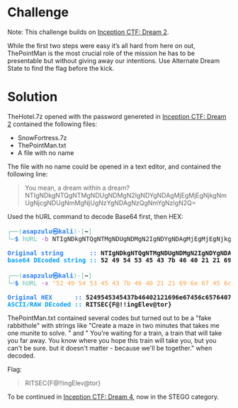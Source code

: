 # Challenge

Note: This challenge builds on [Inception CTF: Dream 2](https://github.com/AsapZulu1/CTF-writeups/blob/main/RITSEC-CTF-2021/FORENSICS/Inception%20CTF:%20Dream%202/Challenge%20and%20writeup.md).

While the first two steps were easy it’s all hard from here on out, ThePointMan is the most crucial role of the mission he has to be presentable but without giving away our intentions. Use Alternate Dream State to find the flag before the kick.

# Solution

TheHotel.7z opened with the password genereted in [Inception CTF: Dream 2](https://github.com/AsapZulu1/CTF-writeups/blob/main/RITSEC-CTF-2021/FORENSICS/Inception%20CTF:%20Dream%202/Challenge%20and%20writeup.md) contained the following files:
* SnowFortress.7z
* ThePointMan.txt
* A file with no name

The file with no name could be opened in a text editor, and contained the following line: 
> You mean, a dream within a dream? NTIgNDkgNTQgNTMgNDUgNDMgN2IgNDYgNDAgMjEgMjEgNjkgNmUgNjcgNDUgNmMgNjUgNzYgNDAgNzQgNmYgNzIgN2Q=
> 

Used the hURL command to decode Base64 first, then HEX:
<pre><font color="#5EBDAB">┌──(</font><font color="#277FFF"><b>asapzulu㉿kali</b></font><font color="#5EBDAB">)-[</font><b>~</b><font color="#5EBDAB">]</font>
<font color="#5EBDAB">└─</font><font color="#277FFF"><b>$</b></font> <font color="#5EBDAB">hURL</font> <font color="#9755B3">-b</font> NTIgNDkgNTQgNTMgNDUgNDMgN2IgNDYgNDAgMjEgMjEgNjkgNmUgNjcgNDUgNmMgNjUgNzYgNDAgNzQgNmYgNzIgN2Q=

<font color="#277FFF"><b>Original string       :: </b></font><b>NTIgNDkgNTQgNTMgNDUgNDMgN2IgNDYgNDAgMjEgMjEgNjkgNmUgNjcgNDUgNmMgNjUgNzYgNDAgNzQgNmYgNzIgN2Q=</b>
<font color="#05A1F7"><b>base64 DEcoded string :: </b></font><b>52 49 54 53 45 43 7b 46 40 21 21 69 6e 67 45 6c 65 76 40 74 6f 72 7d</b>
                                                                                                  
<font color="#5EBDAB">┌──(</font><font color="#277FFF"><b>asapzulu㉿kali</b></font><font color="#5EBDAB">)-[</font><b>~</b><font color="#5EBDAB">]</font>
<font color="#5EBDAB">└─</font><font color="#277FFF"><b>$</b></font> <font color="#5EBDAB">hURL</font> <font color="#9755B3">-x</font> <font color="#FEA44C">&quot;52 49 54 53 45 43 7b 46 40 21 21 69 6e 67 45 6c 65 76 40 74 6f 72 7d&quot;</font>            

<font color="#277FFF"><b>Original HEX      :: </b></font><b>5249545345437b46402121696e67456c657640746f727d</b>
<font color="#05A1F7"><b>ASCII/RAW DEcoded :: </b></font><b>RITSEC{F@!!ingElev@tor}</b>
</pre>

ThePointMan.txt contained several codes but turned out to be a "fake rabbithole" with strings like "Create a maze in two minutes that takes me one munite to solve. " and " You're waiting for a train, a train that will take you far away. You know where you hope this train will take you, but you can&apos;t be sure. but it doesn't matter - because we'll be together." when decoded. 

Flag:
> RITSEC{F@!!ingElev@tor}
> 

To be continued in [Inception CTF: Dream 4](https://github.com/AsapZulu1/CTF-writeups/blob/main/RITSEC-CTF-2021/STEGO/Inception%20CTF:%20Dream%204/Challenge%20and%20writeup.md), now in the STEGO category.
